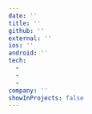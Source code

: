 ```yaml
---
date: ''
title: ''
github: ''
external: ''
ios: ''
android: ''
tech:
  -
  -
  -
company: ''
showInProjects: false
---
```

